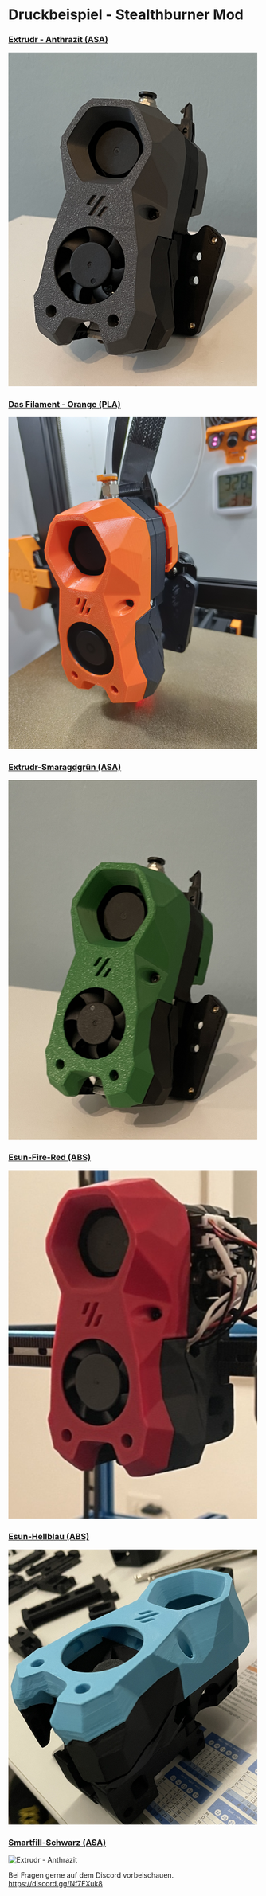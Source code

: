 # Druckbeispiel - Stealthburner Mod

### <u>Extrudr - Anthrazit (ASA)</u> 
 
<p align="left">
  <img src="./Extrudr-Antrazit/Extrudr-Anthrazit-seitlich-rechts.jpg" width="500" title="Extrudr - Anthrazit">
</p>

### <u>Das Filament - Orange (PLA)</u> 
 
<p align="left">
  <img src="./Das_Filament/Das_Filament_orange_seite.jpg" width="500" title="Extrudr - Anthrazit">
</p>  
  
### <u>Extrudr-Smaragdgrün (ASA)</u> 
  
<p align="left">
  <img src="./Extrudr-Smaragdgrün/Extrudr-Smaragdgrün-seitlich-rechts.jpg" width="500" title="Extrudr - Anthrazit">
</p> 
  
### <u>Esun-Fire-Red (ABS)</u> 
  
<p align="left">
  <img src="./Esun_fire_red/Esun_fire_red_seite.jpg" width="500" title="Extrudr - Anthrazit">
</p> 
  
  ### <u>Esun-Hellblau (ABS)</u> 
  
<p align="left">
  <img src="./Esun_hellblau/Esun_hellblau_seitlich_rechts.jpg" width="500" title="Extrudr - Anthrazit">
</p> 
  
### <u>Smartfill-Schwarz (ASA)</u> 
  
<p align="left">
  <img src="./Smartfill_Schwarz/Smartfill_schwarz_seitlich_rechts.jpg" width="500" title="Extrudr - Anthrazit">
</p> 
  

Bei Fragen gerne auf dem Discord vorbeischauen.  
https://discord.gg/Nf7FXuk8
